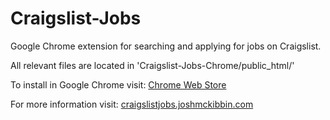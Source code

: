 Craigslist-Jobs
===============

Google Chrome extension for searching and applying for jobs on Craigslist.

All relevant files are located in 'Craigslist-Jobs-Chrome/public_html/' 

To install in Google Chrome visit: [Chrome Web Store](http://chrome.google.com/webstore/detail/ihfloajilpmkghkiknpeamadkcnljjek)

For more information visit: <a href="http://craigslistjobs.joshmckibbin.com">craigslistjobs.joshmckibbin.com</a>